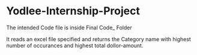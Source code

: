 # Yodlee-Internship-Project

The intended Code file is inside Final Code_ Folder

It reads an excel file specified and returns the Category name with highest number of occurances and highest total dollor-amount.

